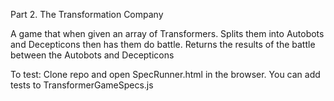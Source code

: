 Part 2. The Transformation Company

A game that when given an array of Transformers. Splits them into Autobots and Decepticons then has them do battle.
Returns the results of the battle between the Autobots and Decepticons

To test:
Clone repo and open SpecRunner.html in the browser. You can add tests to TransformerGameSpecs.js